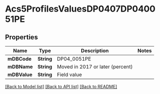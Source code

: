 # Acs5ProfilesValuesDP0407DP040051PE

## Properties
Name | Type | Description | Notes
------------ | ------------- | ------------- | -------------
**mDBCode** | **String** | DP04_0051PE | 
**mDBName** | **String** | Moved in 2017 or later (percent) | 
**mDBValue** | **String** | Field value | 

[[Back to Model list]](../README.md#documentation-for-models) [[Back to API list]](../README.md#documentation-for-api-endpoints) [[Back to README]](../README.md)


